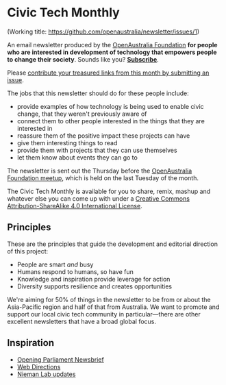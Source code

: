 # Civic Tech Monthly

(Working title: https://github.com/openaustralia/newsletter/issues/1)

An email newsletter produced by the [OpenAustralia Foundation](oaf.org.au) **for people who are interested in development of technology that empowers people to change their society**. Sounds like you? [**Subscribe**](http://eepurl.com/bcE0DX).

Please [contribute your treasured links from this month by submitting an issue](https://github.com/openaustralia/newsletter/issues/new?title=[ITEM]).

The jobs that this newsletter should do for these people include:

* provide examples of how technology is being used to enable civic change, that they weren't previously aware of
* connect them to other people interested in the things that they are interested in
* reassure them of the positive impact these projects can have
* give them interesting things to read
* provide them with projects that they can use themselves
* let them know about events they can go to

The newsletter is sent out the Thursday before the [OpenAustralia Foundation meetup](http://www.meetup.com/OpenAustralia-Foundation/), which is held on the last Tuesday of the month.

The Civic Tech Monthly is available for you to share, remix, mashup and whatever else you can come up with under a [Creative Commons Attribution-ShareAlike 4.0 International License](http://creativecommons.org/licenses/by-sa/4.0/).

## Principles

These are the principles that guide the development and editorial direction of this project:

* People are smart *and* busy
* Humans respond to humans, so have fun
* Knowledge and inspiration provide leverage for action
* Diversity supports resilience and creates opportunities

We're aiming for 50% of things in the newsletter to be from or about the Asia-Pacific region and half of that from Australia. We want to promote and support our local civic tech community in particular—there are other excellent newsletters that have a broad global focus.

## Inspiration

* [Opening Parliament Newsbrief](http://blog.openingparliament.org/)
* [Web Directions](http://www.webdirections.org/newsletter/)
* [Nieman Lab updates](http://www.niemanlab.org/subscribe/)
